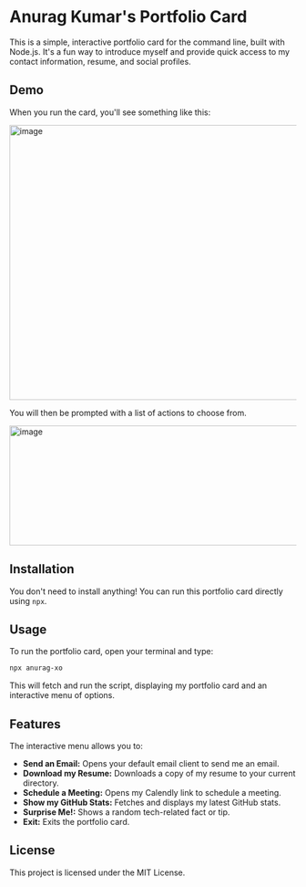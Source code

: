 # Anurag Kumar's Portfolio Card

This is a simple, interactive portfolio card for the command line, built with Node.js. It's a fun way to introduce myself and provide quick access to my contact information, resume, and social profiles.

## Demo

When you run the card, you'll see something like this:

<img width="887" height="482" alt="image" src="https://github.com/user-attachments/assets/8215b54f-0f2d-41c0-a9a3-d87b70ef6eff" />


You will then be prompted with a list of actions to choose from.

<img width="698" height="210" alt="image" src="https://github.com/user-attachments/assets/9618a224-0c65-43e6-a627-c1796f34a77d" />


## Installation

You don't need to install anything! You can run this portfolio card directly using `npx`.

## Usage

To run the portfolio card, open your terminal and type:

```bash
npx anurag-xo
```

This will fetch and run the script, displaying my portfolio card and an interactive menu of options.

## Features

The interactive menu allows you to:

- **Send an Email:** Opens your default email client to send me an email.
- **Download my Resume:** Downloads a copy of my resume to your current directory.
- **Schedule a Meeting:** Opens my Calendly link to schedule a meeting.
- **Show my GitHub Stats:** Fetches and displays my latest GitHub stats.
- **Surprise Me!:** Shows a random tech-related fact or tip.
- **Exit:** Exits the portfolio card.

## License

This project is licensed under the MIT License.

